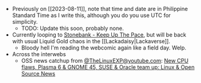 * Previously on [[2023-08-11]], note that time and date are in Philippine Standard Time as I write this, although you do you use UTC for simplicity.
	* TODO: Update this soon, probably none.
* Currently looping to [Stonebank - Keep Up The Pace](https://youtu.be/T0XbEguMIHk), but will be back with usual Liquid Gold chaos in the [[Lackadaisy|Lackaverse]].
	* Bloody hell I'm reading the webcomic again like a field day. Welp.
* Across the interwebs
	* OSS news catchup from [@TheLinuxEXP@youtube.com](https://youtube.com/@TheLinuxEXP): [New CPU flaws, Plasma 6 & GNOME 45, SUSE & Oracle team up: Linux & Open Source News](https://youtu.be/7qU0ILyX8WQ)

